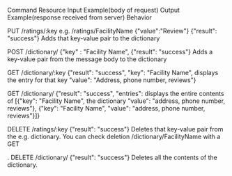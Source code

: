 Command         Resource        Input Example(body of request)  Output Example(response received from server)            Behavior

PUT        /ratings/:key
    e.g. /ratings/FacilityName     {"value":"Review"}        {"result": "success"}                   Adds that key-value pair to the dictionary

POST       /dictionary/        {"key" : "Facility Name",        {"result": "success"}                           Adds a key-value pair from the message
                                                                                                                           body to the dictionary

GET        /dictionary/:key                                     {"result": "success", "key": "Facility Name",        displays the entry for that key
                                                                "value": "Address, phone number, reviews"}

GET        /dictionary/                                         {"result": "success", "entries":                         displays the entire contents of 
                                                                [{"key": "Facility Name",                                       the dictionary
                                                                "value": "address, phone number, reviews"},
                                                                 {"key": "Facility Name", 
                                                                 "value": "address, phone number, reviews"}]}

DELETE     /ratings/:key                                     {"result": "success"}                             Deletes that key-value pair from the 
                e.g.                                                                                               dictionary. You can check deletion 
         /dictionary/FacilityName                                                                                                with a GET

.
DELETE       /dictionary/                                        {"result": "success"}                        Deletes all the contents of the dictionary.

